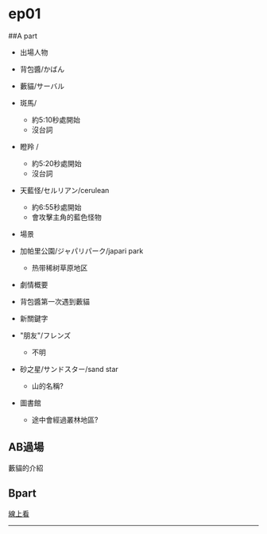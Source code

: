 
# ep01
##A part
* 出場人物
 * 背包醬/かばん
 * 藪貓/サーバル
 * 斑馬/
   * 約5:10秒處開始
   * 沒台詞
 * 瞪羚 /
   * 約5:20秒處開始
   * 沒台詞
 * 天藍怪/セルリアン/cerulean
   * 約6:55秒處開始
   * 會攻擊主角的藍色怪物

* 場景
 * 加帕里公園/ジャパリパーク/japari park
   * 热带稀树草原地区
* 劇情概要
 * 背包醬第一次遇到藪貓
* 新關鍵字
 * "朋友"/フレンズ
   * 不明
 * 砂之星/サンドスター/sand star
   * 山的名稱?
 * 圖書館
   * 途中會經過叢林地區?

## AB過場
藪貓的介紹

## Bpart  

 
 






[線上看][z01]

***
[z01]:http://bangumi.bilibili.com/anime/5796/play#100603